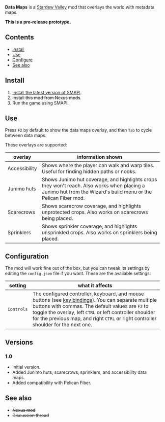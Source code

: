 **Data Maps** is a [Stardew Valley](http://stardewvalley.net/) mod that overlays the world with
metadata maps.

**This is a pre-release prototype.**

## Contents
* [Install](#install)
* [Use](#use)
* [Configure](#configure)
* [See also](#see-also)

## Install
1. [Install the latest version of SMAPI](https://github.com/Pathoschild/SMAPI/releases).
2. <s>Install this mod from Nexus mods</s>.
3. Run the game using SMAPI.

## Use
Press `F2` by default to show the data maps overlay, and then `Tab` to cycle between data maps.

These overlays are supported:

overlay       | information shown
------------- | -----------------
Accessibility | Shows where the player can walk and warp tiles. Useful for finding hidden paths or nooks.
Junimo huts   | Shows Junimo hut coverage, and highlights crops they won't reach. Also works when placing a Junimo hut from the Wizard's build menu or the Pelican Fiber mod.
Scarecrows    | Shows scarecrow coverage, and highlights unprotected crops. Also works on scarecrows being placed.
Sprinklers    | Shows sprinkler coverage, and highlights unsprinkled crops. Also works on sprinklers being placed.

## Configuration
The mod will work fine out of the box, but you can tweak its settings by editing the `config.json`
file if you want. These are the available settings:

setting    | what it affects
---------- | -------------------
`Controls` | The configured controller, keyboard, and mouse buttons (see [key bindings](https://stardewvalleywiki.com/Modding:Key_bindings)). You can separate multiple buttons with commas. The default values are `F2` to toggle the overlay, left `CTRL` or left controller shoulder for the previous map, and right `CTRL` or right controller shoulder for the next one.

## Versions
### 1.0
* Initial version.
* Added Junimo huts, scarecrows, sprinklers, and accessibility data maps.
* Added compatibility with Pelican Fiber.

## See also
* <s>Nexus mod</s>
* <s>Discussion thread</s>
